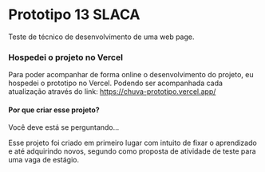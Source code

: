 # Prototipo 13 SLACA
Teste de técnico de desenvolvimento de uma web page.

### Hospedei o projeto no Vercel

Para poder acompanhar de forma online o desenvolvimento do projeto, eu hospedei o prototipo no Vercel. Podendo ser acompanhada cada atualização através do link: https://chuva-prototipo.vercel.app/

#### Por que criar esse projeto? 
Você deve está se perguntando...

Esse projeto foi criado em primeiro lugar com intuito de fixar o aprendizado e até adquirindo novos, segundo como proposta de atividade de teste para uma vaga de estágio.

